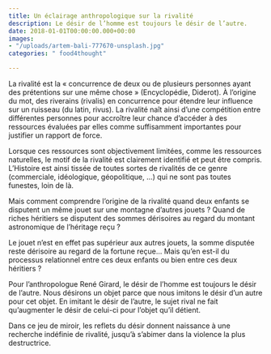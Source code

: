 ```yaml
---
title: Un éclairage anthropologique sur la rivalité
description: Le désir de l’homme est toujours le désir de l’autre.
date: 2018-01-01T00:00:00.000+00:00
images:
- "/uploads/artem-bali-777670-unsplash.jpg"
categories: " food4thought"

---
```

La rivalité est la « concurrence de deux ou de plusieurs personnes ayant des prétentions sur une même chose » (Encyclopédie, Diderot). À l’origine du mot, des riverains (rivalis) en concurrence pour étendre leur influence sur un ruisseau (du latin, rivus). La rivalité naît ainsi d’une compétition entre différentes personnes pour accroître leur chance d’accéder à des ressources évaluées par elles comme suffisamment importantes pour justifier un rapport de force.

Lorsque ces ressources sont objectivement limitées, comme les ressources naturelles, le motif de la rivalité est clairement identifié et peut être compris. L’Histoire est ainsi tissée de toutes sortes de rivalités de ce genre (commerciale, idéologique, géopolitique, ...) qui ne sont pas toutes funestes, loin de là.

Mais comment comprendre l’origine de la rivalité quand deux enfants se disputent un même jouet sur une montagne d’autres jouets ? Quand de riches héritiers se disputent des sommes dérisoires au regard du montant astronomique de l’héritage reçu ?

Le jouet n’est en effet pas supérieur aux autres jouets, la somme disputée reste dérisoire au regard de la fortune reçue... Mais qu’en est-il du processus relationnel entre ces deux enfants ou bien entre ces deux héritiers ?

Pour l’anthropologue René Girard, le désir de l’homme est toujours le désir de l’autre. Nous désirons un objet parce que nous imitons le désir d’un autre pour cet objet. En imitant le désir de l’autre, le sujet rival ne fait qu’augmenter le désir de celui-ci pour l’objet qu’il détient.

Dans ce jeu de miroir, les reflets du désir donnent naissance à une recherche indéfinie de rivalité, jusqu’à s’abimer dans la violence la plus destructrice.